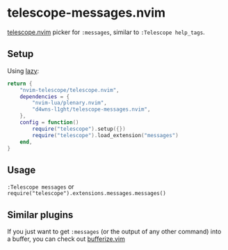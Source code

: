 # telescope-messages.nvim

[telescope.nvim](https://github.com/nvim-telescope/telescope.nvim) picker for `:messages`, similar to `:Telescope help_tags`.

## Setup

Using [lazy](https://github.com/folke/lazy.nvim):

```lua
return {
    "nvim-telescope/telescope.nvim",
    dependencies = {
        "nvim-lua/plenary.nvim",
        "d4wns-l1ght/telescope-messages.nvim",
    },
    config = function()
        require("telescope").setup({})
        require("telescope").load_extension("messages")
    end,
}
```

## Usage

`:Telescope messages` or `require("telescope").extensions.messages.messages()`

## Similar plugins

If you just want to get `:messages` (or the output of any other command) into a buffer, you can check out [bufferize.vim](https://github.com/AndrewRadev/bufferize.vim)
